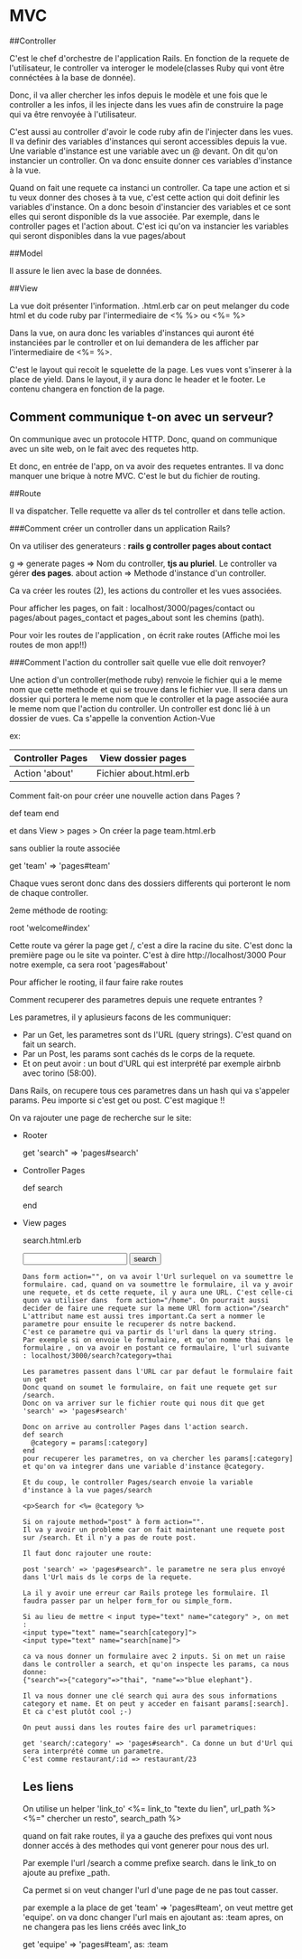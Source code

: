 # MVC

##Controller

C'est le chef d'orchestre de l'application Rails.
En fonction de la requete de l'utilisateur, le controller va interoger le modele(classes Ruby qui vont être connéctées à la base de donnée).

Donc, il va aller chercher les infos depuis le modèle et une fois que le controller a les infos, il les injecte dans les vues afin de construire la page qui va être renvoyée à l'utilisateur.

C'est aussi au controller d'avoir le code ruby afin de l'injecter dans les vues.
Il va definir des variables d'instances qui seront accessibles depuis la vue.
Une variable d'instance est une variable avec un @ devant.
On dit qu'on instancier un controller. On va donc ensuite donner ces variables d'instance à la vue.

Quand on fait une requete ca instanci  un controller. Ca tape une action et si tu veux donner des choses à ta vue, c'est cette action qui doit definir les variables d'instance.
On a donc besoin d'instancier des variables et ce sont elles qui seront disponible ds la vue associée.
Par exemple, dans le controller pages et l'action about. C'est ici qu'on va instancier les variables qui seront disponibles dans la vue pages/about

##Model

Il assure le lien avec la base de données.

##View

La vue doit présenter l'information.
.html.erb car on peut melanger du code html et du code ruby par l'intermediaire de <% %> ou <%= %>

Dans la vue, on aura donc les variables d'instances qui auront été instanciées par le controller et on lui demandera de les afficher par l'intermediaire de <%= %>.

C'est le layout qui recoit le squelette de la page. Les vues vont s'inserer à la place de yield. 
Dans le layout, il y aura donc le header et le footer. Le contenu changera en fonction de la page.


Comment communique t-on avec un serveur?
----------------------------------------

On communique avec un protocole HTTP. Donc, quand on communique avec un site web, on le fait avec des requetes http.

Et donc, en entrée de l'app, on va avoir des requetes entrantes. Il va donc manquer une brique à notre MVC. C'est le but du fichier de routing.

##Route

Il va dispatcher. Telle requette va aller ds tel controller et dans telle action.

###Comment créer un controller dans un application Rails?

On va utiliser des generateurs : **rails g controller pages about contact**

g             => generate
pages         => Nom du controller, **tjs au pluriel**. Le controller va gérer **des pages**.
about action  => Methode d'instance d'un controller.

Ca va créer les routes (2), les actions du controller et les vues associées.

Pour afficher les pages, on fait : localhost/3000/pages/contact ou pages/about
pages_contact et pages_about sont les chemins (path).

Pour voir les routes de l'application , on écrit rake routes (Affiche moi les routes de mon app!!)

###Comment l'action du controller sait quelle vue elle doit renvoyer?

Une action d'un controller(methode ruby) renvoie le fichier qui a le meme nom que cette methode et qui se trouve dans le fichier vue. Il sera dans un dossier qui portera le meme nom que le controller et la page associée aura le meme nom que l'action du controller.
Un controller est donc lié à un dossier de vues. Ca s'appelle la convention Action-Vue

ex:

Controller Pages| View  dossier pages
----------------|------------------------
Action 'about'  | Fichier about.html.erb


Comment fait-on pour créer une nouvelle action dans Pages ?


def team
end


et dans View > pages > 
On créer la page team.html.erb

sans oublier la route associée

get 'team' => 'pages#team'

Chaque vues seront donc dans des dossiers differents qui porteront le nom de chaque controller.

2eme méthode de rooting:

root 'welcome#index'

Cette route va gérer la page get /, c'est a dire la racine du site.
C'est donc la première page ou le site va pointer. C'est à  dire http://localhost/3000
Pour notre exemple, ca sera root 'pages#about'

Pour afficher le rooting, il faur faire rake routes

Comment recuperer des parametres depuis une requete entrantes ?

Les parametres, il y aplusieurs facons de les communiquer:

- Par un Get, les parametres sont ds l'URL (query strings). C'est quand on fait un search.
- Par un Post, les params sont cachés ds le corps de la requete.
-  Et on peut avoir : un bout d'URL qui est interprété par exemple airbnb avec torino (58:00).

Dans Rails, on recupere tous ces parametres dans un hash qui va s'appeler params. Peu importe si c'est get ou post. C'est magique !!

On va rajouter une page de recherche sur le site:

- Rooter

    get 'search" => 'pages#search'

- Controller Pages

    def search
      
    end

- View pages

    search.html.erb
      <form action="/search">
        <input type="text" name="category">
        <input type="submit" value="search">
      </form>
      
      Dans form action="", on va avoir l'Url surlequel on va soumettre le formulaire. cad, quand on va soumettre le formulaire, il va y avoir une requete, et ds cette requete, il y aura une URL. C'est celle-ci quon va utiliser dans  form action="/home". On pourrait aussi decider de faire une requete sur la meme URl form action="/search"
      L'attribut name est aussi tres important.Ca sert a nommer le parametre pour ensuite le recuperer ds notre backend.
      C'est ce parametre qui va partir ds l'url dans la query string.
      Par exemple si on envoie le formulaire, et qu'on nomme thai dans le formulaire , on va avoir en postant ce formaulaire, l'url suivante : localhost/3000/search?category=thai
      
      Les parametres passent dans l'URL car par defaut le formulaire fait un get
      Donc quand on soumet le formulaire, on fait une requete get sur /search.
      Donc on va arriver sur le fichier route qui nous dit que get 'search' => 'pages#search'
      
      Donc on arrive au controller Pages dans l'action search.
      def search
        @category = params[:category]
      end
      pour recuperer les parametres, on va chercher les params[:category] et qu'on va integrer dans une variable d'instance @category.
      
      Et du coup, le controller Pages/search envoie la variable d'instance à la vue pages/search
      
      <p>Search for <%= @category %>
      
      Si on rajoute method="post" à form action="".
      Il va y avoir un probleme car on fait maintenant une requete post sur /search. Et il n'y a pas de route post.
      
      Il faut donc rajouter une route:
      
      post 'search' => 'pages#search". le parametre ne sera plus envoyé dans l'Url mais ds le corps de la requete.
      
      La il y avoir une erreur car Rails protege les formulaire. Il faudra passer par un helper form_for ou simple_form.
      
      Si au lieu de mettre < input type="text" name="category" >, on met :
      <input type="text" name="search[category]">
      <input type="text" name="search[name]">
      
      ca va nous donner un formulaire avec 2 inputs. Si on met un raise dans le controller a search, et qu'on inspecte les params, ca nous donne:
      {"search"=>{"category"=>"thai", "name"=>"blue elephant"}. 
      
      Il va nous donner une clé search qui aura des sous informations category et name. Et on peut y acceder en faisant params[:search]. Et ca c'est plutôt cool ;-)
      
      On peut aussi dans les routes faire des url parametriques:
      
      get 'search/:category' => 'pages#search". Ca donne un but d'Url qui sera interprété comme un parametre.
      C'est comme restaurant/:id => restaurant/23
     
     ## Les liens
     
     On utilise un helper 'link_to'
     <%= link_to "texte du lien", url_path %>
     <%=" chercher un resto", search_path %>
     
     quand on fait rake routes, il ya a gauche des prefixes qui vont nous donner accés à des methodes qui vont generer pour nous des url.
     
     Par exemple l'url /search a comme prefixe search. dans le link_to on ajoute au prefixe _path.
     
     Ca permet si on veut changer l'url d'une page de ne pas tout casser.
     
     par exemple a la place de get 'team' => 'pages#team', on veut mettre get 'equipe'.
     on va donc changer l'url mais en ajoutant as: :team apres, on ne changera pas les liens créés avec link_to
     
     get 'equipe' => 'pages#team', as: :team
      
      

